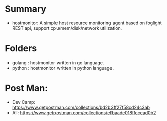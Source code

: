 # Summary
- hostmonitor: A simple host resource monitoring agent based on foglight REST api, support cpu/mem/disk/network utilization.
# Folders
- golang : hostmonitor written in go language.
- python : hostmonitor written in python language.

# Post Man:
- Dev Camp: https://www.getpostman.com/collections/bd2b3ff27f58cd24c3ab
- All: https://www.getpostman.com/collections/efbaade018ffccead0b2